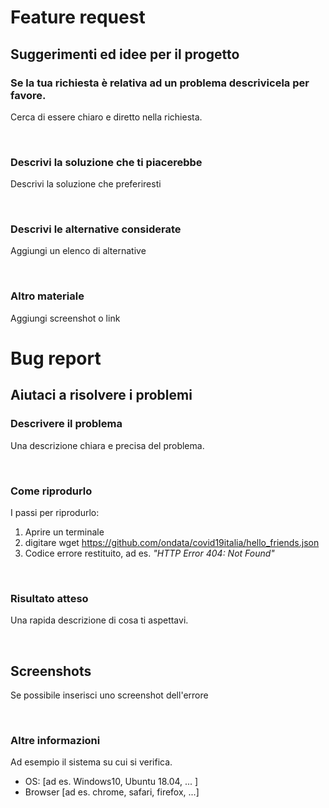 # Feature request
## Suggerimenti ed idee per il progetto

### Se la tua richiesta è relativa ad un problema descrivicela per favore.
Cerca di essere chiaro e diretto nella richiesta.

<br>

### Descrivi la soluzione che ti piacerebbe
Descrivi la soluzione che preferiresti

<br>

### Descrivi le alternative considerate
Aggiungi un elenco di alternative

<br>

### Altro materiale
Aggiungi screenshot o link


# Bug report
## Aiutaci a risolvere i problemi

### Descrivere il problema
Una descrizione chiara e precisa del problema.

<br>

### Come riprodurlo
I passi per riprodurlo:
1. Aprire un terminale
2. digitare wget https://github.com/ondata/covid19italia/hello_friends.json
3. Codice errore restituito, ad es. *"HTTP Error 404: Not Found"*

<br>

### Risultato atteso
Una rapida descrizione di cosa ti aspettavi.

<br>

## Screenshots
Se possibile inserisci uno screenshot dell'errore

<br>

### Altre informazioni
Ad esempio il sistema su cui si verifica.
 - OS: [ad es. Windows10, Ubuntu 18.04, ... ]
 - Browser [ad es.  chrome, safari, firefox, ...]
